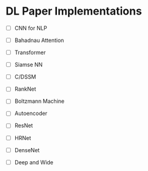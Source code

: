 # DL Paper Implementations

- [ ] CNN for NLP
- [ ] Bahadnau Attention
- [ ] Transformer
- [ ] Siamse NN
- [ ] C/DSSM
- [ ] RankNet
- [ ] Boltzmann Machine
- [ ] Autoencoder
- [ ] ResNet
- [ ] HRNet
- [ ] DenseNet
- [ ] Deep and Wide 
 
